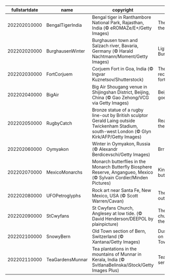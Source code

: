 |fullstartdate|name|copyright|title|image|
|--|--|--|--|--|
202202010000|BengalTigerIndia|Bengal tiger in Ranthambore National Park, Rajasthan, India (© eROMAZe/E+/Getty Images)|The year of the tiger|![](/en-GB/2022/02/202202010000BengalTigerIndia.jpg)|
202202020000|BurghausenWinter|Burghausen town and Salzach river, Bavaria, Germany (© Harald Nachtmann/Moment/Getty Images)|Lighting up Burghausen|![](/en-GB/2022/02/202202020000BurghausenWinter.jpg)|
202202030000|FortCorjuem|Corjuem Fort in Goa, India (© Ingvar Kuznetsov/Shutterstock)|The forest reclaims a fortress|![](/en-GB/2022/02/202202030000FortCorjuem.jpg)|
202202040000|BigAir|Big Air Shougang venue in Shijingshan District, Beijing, China (© Gao Zehong/VCG via Getty Images)|Beijing goes big|![](/en-GB/2022/02/202202040000BigAir.jpg)|
202202050000|RugbyCatch|Bronze statue of a rugby line-out by British sculptor Gerald Laing outside Twickenham Stadium, south-west London (© Glyn Kirk/AFP/Getty Images)|Reach for the sky|![](/en-GB/2022/02/202202050000RugbyCatch.jpg)|
202202060000|Oymyakon|Winter in Oymyakon, Russia (© Alexandr Berdicevschi/Getty Images)|Brrrrrrrr|![](/en-GB/2022/02/202202060000Oymyakon.jpg)|
202202070000|MexicoMonarchs|Monarch butterflies in the Monarch Butterfly Biosphere Reserve, Angangueo, Mexico (© Sylvain Cordier/Minden Pictures)|King of the butterflies|![](/en-GB/2022/02/202202070000MexicoMonarchs.jpg)|
202202080000|UFOPetroglyphs|Rock art near Santa Fe, New Mexico, USA (© Scott Warren/Cavan)|The truth is out there…|![](/en-GB/2022/02/202202080000UFOPetroglyphs.jpg)|
202202090000|StCwyfans|St Cwyfans Church, Anglesey at low tide. (© David Henderson/DEEPOL by plainpicture)|The little church in the sea|![](/en-GB/2022/02/202202090000StCwyfans.jpg)|
202202100000|SnowyBern|Old Town section of Bern, Switzerland (© Xantana/Getty Images)|Dusk falls on Old Town|![](/en-GB/2022/02/202202100000SnowyBern.jpg)|
202202110000|TeaGardensMunnar|Tea plantations in the mountains of Munnar in Kerala, India (© SvitlanaBelinska/iStock/Getty Images Plus)|Tea and serenity|![](/en-GB/2022/02/202202110000TeaGardensMunnar.jpg)|
